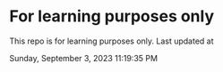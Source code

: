 # For learning purposes only
This repo is for learning purposes only.
Last updated at

Sunday, September 3, 2023 11:19:35 PM

